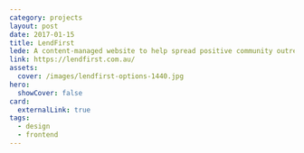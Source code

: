 ```yaml
---
category: projects
layout: post
date: 2017-01-15
title: LendFirst
lede: A content-managed website to help spread positive community outreach news.
link: https://lendfirst.com.au/
assets: 
  cover: /images/lendfirst-options-1440.jpg
hero:
  showCover: false
card:
  externalLink: true
tags: 
  - design
  - frontend
---
```


<Media src="/images/lendfirst-options-1440.jpg" />

<PostButton link="https://lendfirst.com.au/" label="Visit Lendfirst" />

<script>
import Media from "../../src/components/Media";
import PostButton from "../../src/components/PostButton";
export default {
  components: {
    Media,
    PostButton
  }
}
</script>
